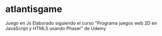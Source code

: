 # atlantisgame
Juego en Js
Elaborado siguiendo el curso "Programa juegos web 2D en JavaScript y HTML5 usando Phaser" de Udemy
